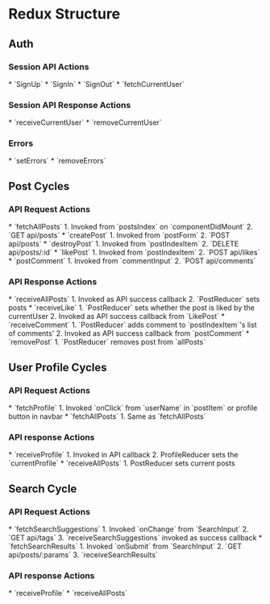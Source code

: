 <h1>Redux Structure</h1>

<h2>Auth</h2>

<h3>Session API Actions</h3>
* `SignUp`
* `SignIn`
* `SignOut`
* `fetchCurrentUser`

<h3>Session API Response Actions</h3>
* `receiveCurrentUser`
* `removeCurrentUser`

<h3>Errors</h3>
* `setErrors`
* `removeErrors`

<h2>Post Cycles</h2>

<h3>API Request Actions</h3>
* `fetchAllPosts`
  1. Invoked from `postsIndex` on `componentDidMount`
  2. `GET api/posts`
* `createPost`
  1. Invoked from `postForm`
  2. `POST api/posts`
* `destroyPost`
  1. Invoked from `postIndexItem`
  2. `DELETE api/posts/:id`
* `likePost`
  1. Invoked from `postIndexItem`
  2. `POST api/likes`
* `postComment`
  1. Invoked from `commentInput`
  2. `POST api/comments`


<h3>API Response Actions</h3>
* `receiveAllPosts`
  1. Invoked as API success callback
  2. `PostReducer` sets posts
* `receiveLike`
  1. `PostReducer` sets whether the post is liked by the currentUser
  2. Invoked as API success callback from `LikePost`
* `receiveComment`
  1. `PostReducer` adds comment to `postIndexItem`'s list of comments'
  2. Invoked as API success callback from `postComment`
* `removePost`
  1. `PostReducer` removes post from `allPosts`

<h2>User Profile Cycles</h2>

<h3>API Request Actions</h3>
* `fetchProfile`
  1. Invoked `onClick` from `userName` in `postItem` or profile button in navbar
* `fetchAllPosts`
  1. Same as `fetchAllPosts`

<h3>API response Actions</h3>
* `receiveProfile`
  1. Invoked in API callback
  2. ProfileReducer sets the `currentProfile`
* `receiveAllPosts`
  1. PostReducer sets current posts

<h2>Search Cycle</h2>

<h3>API Request Actions</h3>
* `fetchSearchSuggestions`
  1. Invoked `onChange` from `SearchInput`
  2. `GET api/tags`
  3. `receiveSearchSuggestions` invoked as success callback
* `fetchSearchResults`
  1. Invoked `onSubmit` from `SearchInput`
  2. `GET api/posts/:params`
  3. `receiveSearchResults`
<h3>API response Actions</h3>
* `receiveProfile`
* `receiveAllPosts`
